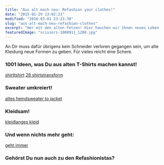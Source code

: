 ```yaml
---
title: "Aus alt mach neu: Refashion your clothes!"
date: "2015-01-29 13:02:23"
modified: "2016-03-01 23:23:38"
slug: "aus-alt-mach-neu-refashion-clothes"
excerpt: "Her mit den alten Fetzen! Hier hauchen wir ihnen neues Leben ein. Diese DIY-Anregungen, wie Du aus Deiner alten Kleidung modische neue Stücke zauberst, sind so einfach wie genial. "
featuredImage: "scissors-1008911_1280.jpg"
---
```


An Dir muss dafür übrigens kein Schneider verloren gegangen sein, um alte Kleidung neue Formen zu geben. Für vieles reicht eine Schere.

### 1001 Ideen, was Du aus alten T-Shirts machen kannst!

[shirt](http://www.pinterest.com/pin/524739794054705267/)[tshirt](http://www.pinterest.com/pin/518617713312438875/) [28 shirts](http://www.pinterest.com/pin/255579347578980293/)[transform](http://www.pinterest.com/pin/331366485057585388/)

### Sweater umkreiert!

[altes hemd](http://www.pinterest.com/pin/484066659922816435/)[sweater to jacket](http://www.pinterest.com/pin/505458758153871478/)

### Kleidsam!

[kleid](http://www.pinterest.com/pin/453104412483372820/)[langes kleid](http://www.pinterest.com/pin/553379872936397283/)

### Und wenn nichts mehr geht:

[geht immer](http://www.pinterest.com/pin/304485624781661505/)

### Gehörst Du nun auch zu den Refashionistas?